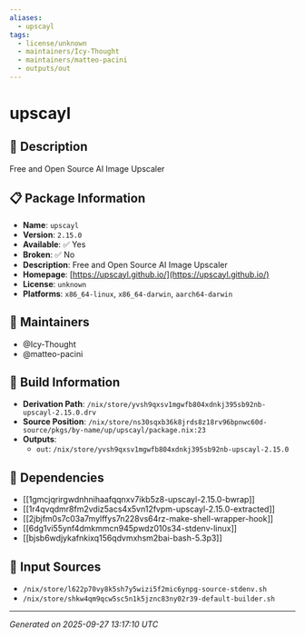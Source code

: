 ```yaml
---
aliases:
  - upscayl
tags:
  - license/unknown
  - maintainers/Icy-Thought
  - maintainers/matteo-pacini
  - outputs/out
---
```


# upscayl

## 📝 Description

Free and Open Source AI Image Upscaler

## 📋 Package Information

- **Name**: `upscayl`
- **Version**: `2.15.0`
- **Available**: ✅ Yes
- **Broken**: ✅ No
- **Description**: Free and Open Source AI Image Upscaler
- **Homepage**: [https://upscayl.github.io/](https://upscayl.github.io/)
- **License**: `unknown`
- **Platforms**: `x86_64-linux`, `x86_64-darwin`, `aarch64-darwin`
## 👥 Maintainers

- @Icy-Thought
- @matteo-pacini


## 🔧 Build Information

- **Derivation Path**: `/nix/store/yvsh9qxsv1mgwfb804xdnkj395sb92nb-upscayl-2.15.0.drv`
- **Source Position**: `/nix/store/ns30sqxb36k8jrds8z18rv96bpnwc60d-source/pkgs/by-name/up/upscayl/package.nix:23`
- **Outputs**:
  - `out`:  `/nix/store/yvsh9qxsv1mgwfb804xdnkj395sb92nb-upscayl-2.15.0`

## 🔗 Dependencies

- [[1gmcjqrirgwdnhnihaafqqnxv7ikb5z8-upscayl-2.15.0-bwrap]]
- [[1r4qvqdmr8fm2vdiz5acs4x5vn12fvpm-upscayl-2.15.0-extracted]]
- [[2jbjfm0s7c03a7mylffys7n228vs64rz-make-shell-wrapper-hook]]
- [[6dg1vi55ynf4dmkmmcn945pwdz010s34-stdenv-linux]]
- [[bjsb6wdjykafnkixq156qdvmxhsm2bai-bash-5.3p3]]

## 📁 Input Sources

- `/nix/store/l622p70vy8k5sh7y5wizi5f2mic6ynpg-source-stdenv.sh`
- `/nix/store/shkw4qm9qcw5sc5n1k5jznc83ny02r39-default-builder.sh`

---
*Generated on 2025-09-27 13:17:10 UTC*
